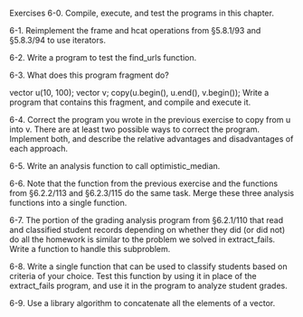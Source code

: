 Exercises
6-0.    Compile, execute, and test the programs in this chapter.

6-1.    Reimplement the frame and hcat operations from §5.8.1/93 and §5.8.3/94 to use iterators.

6-2.    Write a program to test the find_urls function.

6-3.    What does this program fragment do?

vector<int> u(10, 100);
vector<int> v;
copy(u.begin(), u.end(), v.begin());
Write a program that contains this fragment, and compile and execute it.

6-4.   Correct the program you wrote in the previous exercise to copy from u into v. There are at least two possible ways to correct the program. Implement both, and describe the relative advantages and disadvantages of each approach.

6-5.   Write an analysis function to call optimistic_median.

6-6.   Note that the function from the previous exercise and the functions from §6.2.2/113 and §6.2.3/115 do the same task. Merge these three analysis functions into a single function.

6-7.   The portion of the grading analysis program from §6.2.1/110 that read and classified student records depending on whether they did (or did not) do all the homework is similar to the problem we solved in extract_fails. Write a function to handle this subproblem.

6-8.   Write a single function that can be used to classify students based on criteria of your choice. Test this function by using it in place of the extract_fails program, and use it in the program to analyze student grades.

6-9.   Use a library algorithm to concatenate all the elements of a vector<string>.


